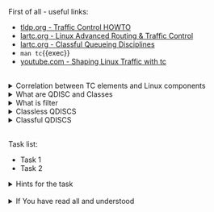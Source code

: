 First of all - useful links:

- [tldp.org - Traffic Control HOWTO](https://tldp.org/HOWTO/Traffic-Control-HOWTO/overview.html)
- [lartc.org - Linux Advanced Routing & Traffic Control](https://lartc.org/)
- [lartc.org - Classful Queueing Disciplines](https://lartc.org/howto/lartc.qdisc.classful.html)
- `man tc`{{exec}}
- [youtube.com - Shaping Linux Traffic with tc](https://www.youtube.com/watch?v=Ylf4J736JIg)
<br>
<details><summary>Correlation between TC elements and Linux components</summary>
<pre>
  <strong>shaping</strong>      - The 'class' offers shaping capabilities.
  <strong>scheduling</strong>   - A 'qdisc' is a scheduler. Schedulers can be simple such as the FIFO or complex, containing classes and other qdiscs, such as HTB.
  <strong>classifying</strong>  - The 'filter' object performs the classification through the agency of a classifier object. Strictly speaking, Linux classifiers cannot exist outside of a filter.
  <strong>policing</strong>     - A 'policer' exists in the Linux traffic control implementation only as part of a filter.
  <strong>dropping</strong>     - To drop traffic requires a 'filter' with a 'policer' which uses "drop" as an action.
  <strong>marking</strong>      - The 'dsmark qdisc' is used for marking.
</pre>
</details>
<details><summary>What are QDISC and Classes</summary>
<pre>
  QDISC is short for 'queueing discipline' and it is elementary to understanding traffic control.
  Whenever the kernel needs to send a packet to an interface, it is enqueued to the qdisc configured for that interface.
  Immediately afterwards, the kernel tries to get as many packets as possible from the qdisc, for giving them to the network adaptor driver.
  <br>
  Some qdiscs can contain classes, which contain further qdiscs - traffic may then be enqueued in any of the inner qdiscs, which are within the classes.
</pre>
</details>
<details><summary>What is filter</summary>
<pre>
  A filter is used by a classful qdisc to determine in which class a packet will be enqueued.
  <br>
  The available filters are:
  <strong>basic</strong>    - Filter packets based on an ematch expression. See tc-ematch(8) for details.
  <strong>bpf</strong>      - Filter packets using (e)BPF, see tc-bpf(8) for details.
  <strong>cgroup</strong>   - Filter packets based on the control group of their process. See tc-cgroup(8) for details.
  <strong>flow, flower</strong> - Flow-based classifiers, filtering packets based on their flow (identified by selectable keys). See tc-flow(8) and tc-flower(8) for details.
  <strong>fw</strong>       - Filter based on fwmark. Directly maps fwmark value to traffic class. See tc-fw(8).
  <strong>route</strong>    - Filter packets based on routing table. See tc-route(8) for details.
  <strong>rsvp</strong>     - Match Resource Reservation Protocol (RSVP) packets.
  <strong>tcindex</strong>  - Filter packets based on traffic control index. See tc-tcindex(8).
  <strong>u32</strong>      - Generic filtering on arbitrary packet data, assisted by syntax to abstract common operations. See tc-u32(8) for details.
  <strong>matchall</strong> - Traffic control filter that matches every packet. See tc-matchall(8) for details.
</pre>
</details>
<details><summary>Classless QDISCS</summary>
<pre>
  <strong>choke</strong>      - CHOKe (CHOose and Keep for responsive flows, CHOose and Kill for unresponsive flows) is a classless qdisc designed to both identify and penalize flows that monopolize the queue. CHOKe is a variation of RED, and the configuration is similar to RED.
  <strong>codel</strong>      - CoDel (Controlled Delay) is an adaptive "no-knobs" active queue management algorithm (AQM) scheme that was developed to address the shortcomings of RED and its variants.
  <strong>[p|b]fifo</strong>  - Simplest usable qdisc, pure First In, First Out behaviour. Limited in packets or in bytes.
  <strong>fq</strong>         - Fair Queue Scheduler realises TCP pacing and scales to millions of concurrent flows per qdisc.
  <strong>fq_codel</strong>   - Fair Queuing Controlled Delay is queuing discipline that combines Fair Queuing with the CoDel AQM scheme. FQ_Codel uses a stochastic model to classify incoming packets into different flows and is used to provide a fair share of the bandwidth to all the flows using the queue. Each such flow is managed by the CoDel queuing discipline. Reordering within a flow is avoided since Codel internally uses a FIFO queue.
  <strong>fq_pie</strong>     - FQ-PIE (Flow Queuing with Proportional Integral controller Enhanced) is a queuing discipline that combines Flow Queuing with the PIE AQM scheme. FQ-PIE uses a Jenkins hash function to classify incoming packets into different flows and is used to provide a fair share of the bandwidth to all the flows using the qdisc. Each such flow is managed by the PIE algorithm.
  <strong>gred</strong>       - Generalized Random Early Detection combines multiple RED queues in order to achieve multiple drop priorities. This is required to realize Assured Forwarding (RFC 2597).
  <strong>hhf</strong>        - Heavy-Hitter Filter differentiates between small flows and the opposite, heavy-hitters. The goal is to catch the heavy-hitters and move them to a separate queue with less priority so that bulk traffic does not affect the latency of critical traffic.
  <strong>ingress</strong>    - This is a special qdisc as it applies to incoming traffic on an interface, allowing for it to be filtered and policed.
  <strong>mqprio</strong>     - The Multiqueue Priority Qdisc is a simple queuing discipline that allows mapping traffic flows to hardware queue ranges using priorities and a configurable priority to traffic class mapping. A traffic class in this context is a set of contiguous qdisc classes which map 1:1 to a set of hardware exposed queues.
  <strong>multiq</strong>     - Multiqueue is a qdisc optimized for devices with multiple Tx queues. It has been added for hardware that wishes to avoid head-of-line blocking. It will cycle though the bands and verify that the hardware queue associated with the band is not stopped prior to dequeuing a packet.
  <strong>netem</strong>      - Network Emulator is an enhancement of the Linux traffic control facilities that allow one to add delay, packet loss, duplication and more other characteristics to packets outgoing from a selected network interface.
  <strong>pfifo_fast</strong> - Standard qdisc for 'Advanced Router' enabled kernels. Consists of a three-band queue which honors Type of Service flags, as well as the priority that may be assigned to a packet.
  <strong>pie</strong>        - Proportional Integral controller-Enhanced (PIE) is a control theoretic active queue management scheme. It is based on the proportional integral controller but aims to control delay.
  <strong>red</strong>        - Random Early Detection simulates physical congestion by randomly dropping packets when nearing configured bandwidth allocation. Well suited to very large bandwidth applications.
  <strong>sfb</strong>        - Stochastic Fair Blue is a classless qdisc to manage congestion based on packet loss and link utilization history while trying to prevent non-responsive flows (i.e. flows that do not react to congestion marking or dropped packets) from impacting performance of responsive flows. Unlike RED, where the marking probability has to be configured, BLUE tries to determine the ideal marking probability automatically.
  <strong>sfq</strong>        - Stochastic Fairness Queueing reorders queued traffic so each 'session' gets to send a packet in turn.
  <strong>tbf</strong>        - The Token Bucket Filter is suited for slowing traffic down to a precisely configured rate. Scales well to large bandwidths.
</pre>
</details>
<details><summary>Classful QDISCS</summary>
<pre>
  <strong>ATM</strong>    - Map flows to virtual circuits of an underlying asynchronous transfer mode device.
  <strong>CBQ</strong>    - Class Based Queueing implements a rich linksharing hierarchy of classes. It contains shaping elements as well as prioritizing capabilities. Shaping is performed using link idle time calculations based on average packet size and underlying link bandwidth. The latter may be ill-defined for some interfaces.
  <strong>DRR</strong>    - The Deficit Round Robin Scheduler is a more flexible replacement for Stochastic Fairness Queuing. Unlike SFQ, there are no built-in queues -- you need to add classes and then set up filters to classify packets accordingly. This can be useful e.g. for using RED qdiscs with different settings for particular traffic. There is no default class -- if a packet cannot be classified, it is dropped.
  <strong>DSMARK</strong> - Classify packets based on TOS field, change TOS field of packets based on classification.
  <strong>ETS</strong>    - The ETS qdisc is a queuing discipline that merges functionality of PRIO and DRR qdiscs in one scheduler. ETS makes it easy to configure a set of strict and bandwidth-sharing bands to implement the transmission selection described in 802.1Qaz.
  <strong>HFSC</strong>   - Hierarchical Fair Service Curve guarantees precise bandwidth and delay allocation for leaf classes and allocates excess bandwidth fairly. Unlike HTB, it makes use of packet dropping to achieve low delays which interactive sessions benefit from.
  <strong>HTB</strong>    - The Hierarchy Token Bucket implements a rich linksharing hierarchy of classes with an emphasis on conforming to existing practices. HTB facilitates guaranteeing bandwidth to classes, while also allowing specification of upper limits to inter-class sharing. It contains shaping elements, based on TBF and can prioritize classes.
  <strong>PRIO</strong>   - The PRIO qdisc is a non-shaping container for a configurable number of classes which are dequeued in order. This allows for easy prioritization of traffic, where lower classes are only able to send if higher ones have no packets available. To facilitate configuration, Type Of Service bits are honored by default.
  <strong>QFQ</strong>    - Quick Fair Queueing is an O(1) scheduler that provides near-optimal guarantees, and is the first to achieve that goal with a constant cost also with respect to the number of groups and the packet length. The QFQ algorithm has no loops, and uses very simple instructions and data structures that lend themselves very well to a hardware implementation.
</pre>
</details>
<br>

Task list:
- Task 1
- Task 2

<details><summary>Hints for the task</summary>
<pre>
<strong>Task 1:</strong>
  $ cmd1
  $ echo ${string:7:3}
<br>
<strong>Task 2:</strong>
  $ echo ${#string}
  $ string=
</pre>
</details>
<br>
<details><summary>If You have read all and understood</summary>
<pre>
`touch IReadAllAndUndnderstood`{{exec}}
</pre>
